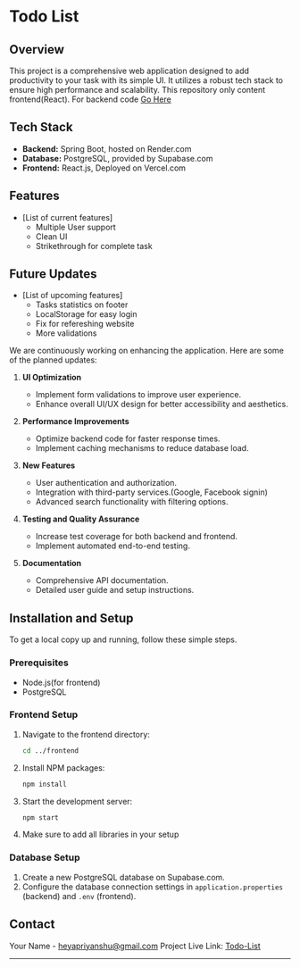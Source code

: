 # Todo List 

## Overview

This project is a comprehensive web application designed to add productivity to your task with its simple UI. It utilizes a robust tech stack to ensure high performance and scalability.
This repository only content frontend(React). For backend code [Go Here]([url](https://github.com/heyapriyanshu/TodoListBackend))

## Tech Stack

- **Backend:** Spring Boot, hosted on Render.com
- **Database:** PostgreSQL, provided by Supabase.com
- **Frontend:** React.js, Deployed on Vercel.com

## Features

- [List of current features]
  - Multiple User support
  - Clean UI
  - Strikethrough for complete task

## Future Updates

- [List of upcoming features]
  - Tasks statistics on footer
  - LocalStorage for easy login
  - Fix for refereshing website
  - More validations

We are continuously working on enhancing the application. Here are some of the planned updates:

1. **UI Optimization**
   - Implement form validations to improve user experience.
   - Enhance overall UI/UX design for better accessibility and aesthetics.
   
2. **Performance Improvements**
   - Optimize backend code for faster response times.
   - Implement caching mechanisms to reduce database load.

3. **New Features**
   - User authentication and authorization.
   - Integration with third-party services.(Google, Facebook signin)
   - Advanced search functionality with filtering options.

4. **Testing and Quality Assurance**
   - Increase test coverage for both backend and frontend.
   - Implement automated end-to-end testing.

5. **Documentation**
   - Comprehensive API documentation.
   - Detailed user guide and setup instructions.

## Installation and Setup

To get a local copy up and running, follow these simple steps.

### Prerequisites

- Node.js(for frontend)
- PostgreSQL


### Frontend Setup

1. Navigate to the frontend directory:
   ```sh
   cd ../frontend
   ```
2. Install NPM packages:
   ```sh
   npm install
   ```
3. Start the development server:
   ```sh
   npm start
   ```
4. Make sure to add all libraries in your setup

### Database Setup

1. Create a new PostgreSQL database on Supabase.com.
2. Configure the database connection settings in `application.properties` (backend) and `.env` (frontend).


## Contact

Your Name - [heyapriyanshu@gmail.com](mailto:heyapriyanshu@gmail.com)
Project Live Link: [Todo-List]([url](https://list-todo.priyanshuranjan.live/))

---
